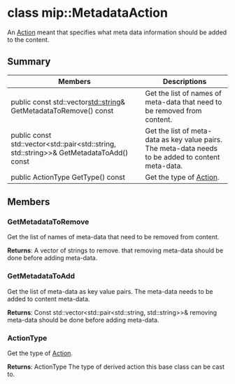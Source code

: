 # class mip::MetadataAction 
An [Action](class_mip_action.md) meant that specifies what meta data information should be added to the content.
  
## Summary
 Members                        | Descriptions                                
--------------------------------|---------------------------------------------
public const std::vector<std::string>& GetMetadataToRemove() const  |  Get the list of names of meta-data that need to be removed from content.
public const std::vector<std::pair<std::string, std::string>>& GetMetadataToAdd() const  |  Get the list of meta-data as key value pairs. The meta-data needs to be added to content meta-data.
 public ActionType GetType() const  |  Get the type of [Action](class_mip_action.md).
  
## Members
  
### GetMetadataToRemove
Get the list of names of meta-data that need to be removed from content.

  
**Returns**: A vector of strings to remove. 
that removing meta-data should be done before adding meta-data.
  
### GetMetadataToAdd
Get the list of meta-data as key value pairs. The meta-data needs to be added to content meta-data.

  
**Returns**: Const std::vector<std::pair<std::string, std::string>>& 
removing meta-data should be done before adding meta-data.
  
### ActionType
Get the type of [Action](class_mip_action.md).

  
**Returns**: ActionType The type of derived action this base class can be cast to.